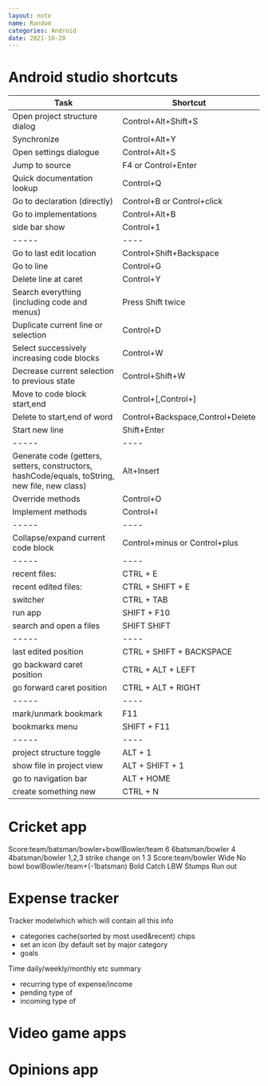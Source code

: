 ```yaml
---
layout: note
name: Random
categories: Android
date: 2021-10-20
---
```



# Android studio shortcuts
| Task | Shortcut | 
| ----- | ------- |
| Open project structure dialog | Control+Alt+Shift+S |
| Synchronize | Control+Alt+Y |
|Open settings dialogue| 	Control+Alt+S|
|Jump to source| 	F4 or Control+Enter|
|Quick documentation lookup| 	Control+Q|
|Go to declaration (directly)| 	Control+B or Control+click|
|Go to implementations| 	Control+Alt+B|
|side bar show| 	Control+1|
| ----- | ---- |
|Go to last edit location| 	Control+Shift+Backspace|
|Go to line| 	Control+G|
|Delete line at caret| 	Control+Y|
|Search everything (including code and menus)| 	Press Shift twice|
|Duplicate current line or selection| 	Control+D|
|Select successively increasing code blocks| 	Control+W|
|Decrease current selection to previous state| 	Control+Shift+W|
|Move to code block start,end| 	Control+[,Control+]|
|Delete to start,end of word| 	Control+Backspace,Control+Delete|
|Start new line| 	Shift+Enter|
| ----- | ---- |
|Generate code (getters, setters, constructors, hashCode/equals, toString, new file, new class)| 	Alt+Insert|
|Override methods| 	Control+O|
|Implement methods| 	Control+I|
| ----- | ---- |
|Collapse/expand current code block| 	Control+minus or Control+plus|
| ----- | ---- |
|recent files:        |           CTRL  + E|
|recent edited files:|            CTRL  + SHIFT + E|
|switcher|                        CTRL  + TAB|
|run app|                         SHIFT + F10|
|search and open a files|         SHIFT   SHIFT|
| ----- | ---- |
|last edited position            |CTRL  + SHIFT + BACKSPACE|
|go backward caret position      |CTRL  + ALT   + LEFT|
|go forward caret position       |CTRL  + ALT   + RIGHT|
| ----- | ---- |
|mark/unmark bookmark           | F11|
|bookmarks menu                 | SHIFT + F11|
| ----- | ---- |
|project structure toggle       | ALT   + 1|
|show file in project view      | ALT   + SHIFT + 1|
|go to navigation bar           | ALT   + HOME|
|create something new           | CTRL  + N|



# Cricket app
Score:team/batsman/bowler+bowlBowler/team
  6 6batsman/bowler
  4 4batsman/bowler
  1,2,3 strike change on 1 3
Score:team/bowler
  Wide
  No bowl
bowlBowler/team+(-1batsman)
Bold 
Catch
LBW
Stumps
Run out




# Expense tracker

Tracker modelwhich which will contain all this info
  - categories cache(sorted by most used&recent) chips
  - set an icon (by default set by major category
  - goals


Time daily/weekly/monthly etc summary

  - recurring type of expense/income
  - pending type of
  - incoming type of


# Video game apps
# Opinions app

